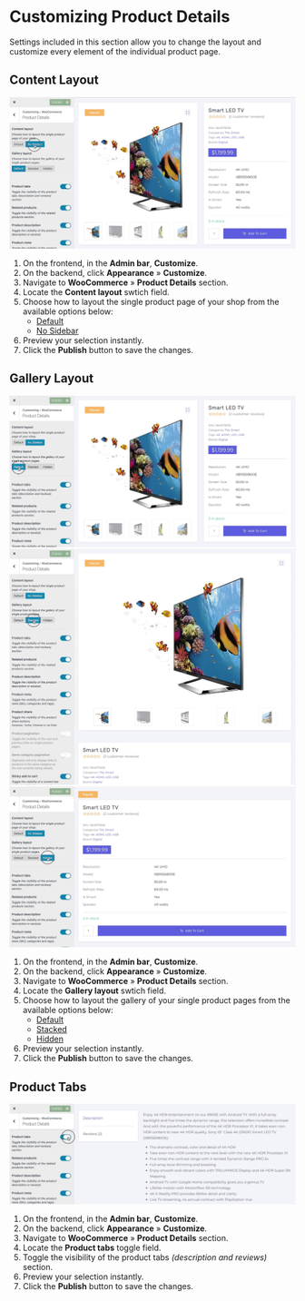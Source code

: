 # Customizing Product Details

Settings included in this section allow you to change the layout and customize every element of the individual product page.

## Content Layout

![Content Layout](img/product-details-content-layout.jpg)

1. On the frontend, in the **Admin bar**, **Customize**.
2. On the backend, click **Appearance** » **Customize**.
3. Navigate to **WooCommerce** » **Product Details** section.
4. Locate the **Content layout** swtich field.
5. Choose how to layout the single product page of your shop from the available options below:
   * [Default](https://www.conj.ws/camping/product/the-county-knife/)
   * [No Sidebar](https://www.conj.ws/electronic-store/product/google-home)
6. Preview your selection instantly.
7. Click the **Publish** button to save the changes.

## Gallery Layout

![Gallery Layout - Default](img/product-details-gallery-default.jpg)
![Gallery Layout - Stacked](img/product-details-gallery-stacked.jpg)
![Gallery Layout - Hidden](img/product-details-gallery-hidden.jpg)

1. On the frontend, in the **Admin bar**, **Customize**.
2. On the backend, click **Appearance** » **Customize**.
3. Navigate to **WooCommerce** » **Product Details** section.
4. Locate the **Gallery layout** swtich field.
5. Choose how to layout the gallery of your single product pages from the available options below:
   * [Default](https://www.conj.ws/electronic-store/product/beats-studio-3-wireless)
   * [Stacked](https://www.conj.ws/camping/product/pulaski-axe)
   * [Hidden](https://www.conj.ws/gift-cards/product/blackwells-egift-card)
6. Preview your selection instantly.
7. Click the **Publish** button to save the changes.

## Product Tabs

![Product Tabs](img/product-details-product-tabs.jpg)

1. On the frontend, in the **Admin bar**, **Customize**.
2. On the backend, click **Appearance** » **Customize**.
3. Navigate to **WooCommerce** » **Product Details** section.
4. Locate the **Product tabs** toggle field.
5. Toggle the visibility of the product tabs *(description and reviews)* section.
6. Preview your selection instantly.
7. Click the **Publish** button to save the changes.
